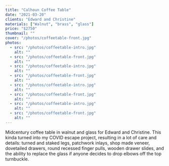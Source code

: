 ```yaml
---
title: "Calhoun Coffee Table"
date: "2021-03-20"
clients: "Edward and Christine"
materials: ["Walnut", "brass", "glass"]
price: "$2750"
thumbnail: ""
cover: "/photos/coffeetable-front.jpg"
photos:
  - src: "/photos/coffeetable-intro.jpg"
    alt: ""
  - src: "/photos/coffeetable-front.jpg"
    alt: ""
  - src: "/photos/coffeetable-intro.jpg"
    alt: ""
  - src: "/photos/coffeetable-front.jpg"
    alt: ""
  - src: "/photos/coffeetable-intro.jpg"
    alt: ""
  - src: "/photos/coffeetable-front.jpg"
    alt: ""
  - src: "/photos/coffeetable-intro.jpg"
    alt: ""
  - src: "/photos/coffeetable-front.jpg"
    alt: ""
---
```


Midcentury coffee table in walnut and glass for Edward and Christine. This kinda turned into my
COVID escape project, resulting in a lot of care and details: turned and staked legs, patchwork
inlays, shop made veneer, dovetailed drawers, round recessed finger pulls, wooden drawer slides,
and the ability to replace the glass if anyone decides to drop elbows off the top turnbuckle.
